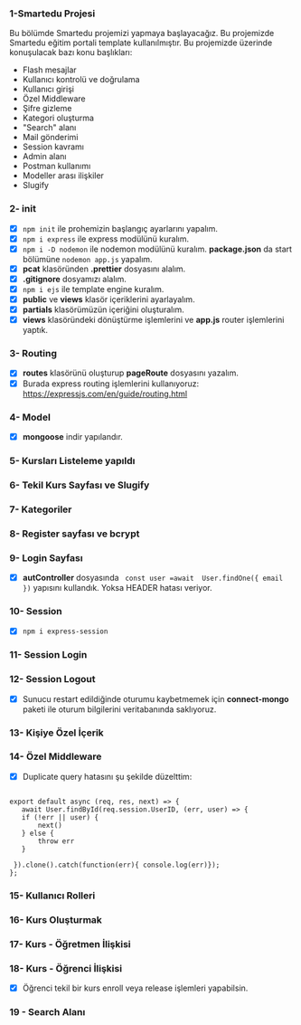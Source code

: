### 1-Smartedu Projesi
Bu bölümde Smartedu projemizi yapmaya başlayacağız. Bu projemizde Smartedu eğitim portali template kullanılmıştır. Bu projemizde üzerinde konuşulacak bazı konu başlıkları:

* Flash mesajlar
* Kullanıcı kontrolü ve doğrulama
* Kullanıcı girişi
* Özel Middleware
* Şifre gizleme
* Kategori oluşturma
* "Search" alanı
* Mail gönderimi
* Session kavramı
* Admin alanı
* Postman kullanımı
* Modeller arası ilişkiler
* Slugify

### 2- init

- [x] `npm init` ile prohemizin başlangıç ayarlarını yapalım.
- [x] `npm i express` ile express modülünü kuralım.
- [x] `npm i -D nodemon` ile nodemon modülünü kuralım. **package.json** da start bölümüne `nodemon app.js` yapalım.
- [x] **pcat** klasöründen **.prettier** dosyasını alalım.
- [x] **.gitignore** dosyamızı alalım.
- [x] `npm i ejs` ile template engine kuralım.
- [x] **public** ve **views** klasör içeriklerini ayarlayalım.
- [x] **partials** klasörümüzün içeriğini oluşturalım.
- [x] **views** klasöründeki dönüştürme işlemlerini ve **app.js** router işlemlerini yaptık.

### 3- Routing
- [x] **routes** klasörünü oluşturup **pageRoute** dosyasını yazalım.
- [x] Burada express routing işlemlerini kullanıyoruz: https://expressjs.com/en/guide/routing.html

### 4- Model
- [x] **mongoose** indir yapılandır.
### 5- Kursları Listeleme yapıldı
### 6- Tekil Kurs Sayfası ve Slugify
### 7- Kategoriler 
### 8- Register sayfası ve bcrypt
### 9- Login Sayfası
- [x] **autController** dosyasında ` const user =await  User.findOne({ email })` yapısını kullandık. Yoksa HEADER hatası veriyor.
### 10- Session
- [x] `npm i express-session`
### 11- Session Login
### 12- Session Logout
- [x] Sunucu restart edildiğinde oturumu kaybetmemek için **connect-mongo** paketi ile oturum bilgilerini veritabanında saklıyoruz.
### 13- Kişiye Özel İçerik
### 14- Özel Middleware

- [x] Duplicate query hatasını şu şekilde düzelttim:
```

export default async (req, res, next) => {
   await User.findById(req.session.UserID, (err, user) => {
   if (!err || user) {
       next()
   } else {
       throw err
   }
  
 }).clone().catch(function(err){ console.log(err)});
};

 ```

 ### 15- Kullanıcı Rolleri
 ### 16- Kurs Oluşturmak
 ### 17- Kurs - Öğretmen İlişkisi
 ### 18- Kurs - Öğrenci İlişkisi
- [x] Öğrenci tekil bir kurs enroll veya release işlemleri yapabilsin.
 ### 19 - Search Alanı



